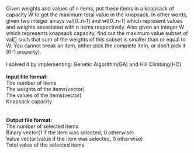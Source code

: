 Given weights and values of n items, put these items in a knapsack of capacity W to get the maximum total value in the knapsack. In other words, given two integer arrays val[0..n-1] and wt[0..n-1] which represent values and weights associated with n items respectively. Also given an integer W which represents knapsack capacity, find out the maximum value subset of val[] such that sum of the weights of this subset is smaller than or equal to W. You cannot break an item, either pick the complete item, or don’t pick it (0-1 property).
<br>
<br>
I solved it by implementing: Genetic Algorithm(GA) and Hill Climbing(HC)
<br>
<br>
**Input file format:**<br>
The number of items<br>
The weights of the items(vector)<br>
The values of the items(vector)<br>
Knapsack capacity<br>
<br>
<br>
**Output file format:**<br>
The number of selected items<br>
Binary vector(1 if the item was selected, 0 otherwise)<br>
Value vector(value if the item was selected, 0 otherwise)<br>
Total value of the selected items<br>
